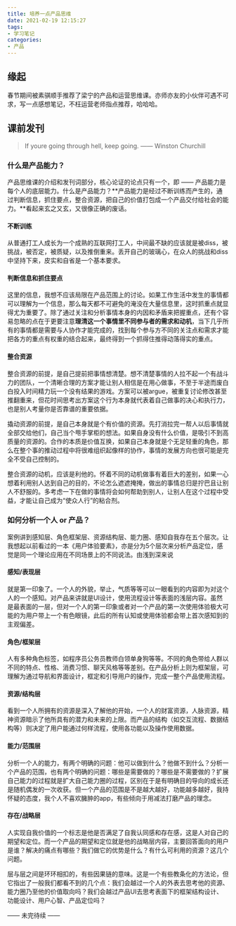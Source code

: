 ```yaml
---
title: 培养一点产品思维
date: 2021-02-19 12:15:27
tags:
- 学习笔记
categories: 
- 产品
---
```



## 缘起
春节期间被素骐顺手推荐了梁宁的产品和运营思维课。亦师亦友的小伙伴可遇不可求，写一点感想笔记，不枉运营老师指点推荐，哈哈哈。

## 课前发刊
> If youre going through hell, keep going. —— Winston Churchill

### 什么是产品能力？

产品思维课的介绍和发刊词部分，核心论证的论点只有一个，即 —— 产品能力是每个人的底层能力。什么是产品能力？**产品能力是经过不断训练而产生的，通过判断信息，抓住要点，整合资源，把自己的价值打包成一个产品交付给社会的能力。**看起来玄之又玄，又很像正确的废话。

#### 不断训练
从普通打工人成长为一个成熟的互联网打工人，中间最不缺的应该就是被diss，被挑战，被否定，被质疑，以及推倒重来。丢开自己的玻璃心，在众人的挑战和diss中坚持下来，皮实和自省是一个基本要求。

#### 判断信息和抓住要点
这里的信息，我想不应该局限在产品范围上的讨论。如果工作生活中发生的事情都可以理解为一个信息，那么每天都不可避免的淹没在大量信息里，这时抓重点就显得尤为重要了。除了通过关注和分析事情本身的内因和矛盾来把握重点，还有个容易忽略的点在于更要注意**理清这一个事情里不同参与者的需求和动机**，当下几乎所有的事情都是需要与人协作才能完成的，找到每个参与方不同的关注点和需求才能把各方的重点有权重的结合起来，最终得到一个抓得住推得动落得实的重点。

#### 整合资源
整合资源的前提，是自己提前把事情想清楚。想不清楚事情的人拉不起一个有战斗力的团队，一个清晰合理的方案才能让别人相信是在用心做事，不至于半途而废白白投入时间精力玩一个没有结果的游戏。方案可以被argue，被重复讨论修改甚至推翻重来，但花时间思考出方案这个行为本身就代表着自己做事的决心和执行力，也是别人考量你是否靠谱的重要依据。

撬动资源的前提，是自己本身就是个有价值的资源。先打消拉完一帮人以后事情就全部交给他们，自己当个甩手掌柜的想法。如果自身没有什么价值，是吸引不到高质量的资源的。合作的本质是价值互换，如果自己本身就是个无足轻重的角色，那么在整个事的推动过程中将很难组织起像样的协作，事情的发展方向也很可能是完全不受自己控制的。

整合资源的动机，应该是利他的。怀着不同的动机做事有着巨大的差别，如果一心想着利用别人达到自己的目的，不论怎么遮遮掩掩，做出的事情总归是拧巴且让别人不舒服的。多考虑一下在做的事情将会如何帮助到别人，让别人在这个过程中受益，才能让自己成为“使众人行”的粘合剂。

### 如何分析一个人 or 产品？

案例讲到感知层、角色框架层、资源结构层、能力圈、感知自我存在五个层次。让我想起以前看过的一本《用户体验要素》，亦是分为5个层次来分析产品定位，感觉是同一个理论应用在不同场景上的不同说法。由浅到深来说

#### 感知/表现层
就是第一印象了。一个人的外貌，举止，气质等等可以一眼看到的内容即为对这个人的一个感知。对产品来讲就是UI设计，使用流程设计等表面的浅层内容。虽然是最表面的一层，但对一个人的第一印象或者对一个产品的第一次使用体验极大可能的为用户带上一个有色眼镜，此后的所有认知或使用体验都会带上首次感知到的主观偏差。

#### 角色/框架层
人有多种角色标签，如程序员公务员教师白领单身狗等等。不同的角色带给人群以不同的特点、性格、消费习惯、聊天风格等等差别。在产品分析上则为框架层，可理解为通过导航和界面设计，框定和引导用户的操作，完成一整个产品使用流程。

#### 资源/结构层
看到一个人所拥有的资源是深入了解他的开始，一个人的财富资源，人脉资源，精神资源暗示了他所具有的潜力和未来的上限。而产品的结构（如交互流程、数据结构等）则决定了用户能通过何样流程，使用各功能以及操作使用数据。

#### 能力/范围层
分析一个人的能力，有两个明确的问题：他可以做到什么？他做不到什么？分析一个产品的范围，也有两个明确的问题：哪些是需要做的？哪些是不需要做的？扩展自己能力的过程就是扩大自己能力圈的过程，区别在于是有明确目的导向的成长还是随机偶发的一次收获。但一个产品的范围是不是越大越好，功能越多越好，我持怀疑的态度，我个人不喜欢臃肿的app，有些倾向于用减法打磨产品的理念。

#### 存在/战略层
人实现自我价值的一个标志是他是否满足了自我认同感和存在感，这是人对自己的期望和定位。而一个产品的期望和定位就是他的战略层内容，主要回答面向的用户是谁？解决的痛点有哪些？我们做它的优势是什么？有什么可利用的资源？这几个问题。

层与层之间是环环相扣的，有些因果链的意味。这是一个有些教条化的方法论，但它指出了一般我们都看不到的几个点：我们会越过一个人的外表去思考他的资源、能力圈乃至他的价值取向吗？我们会越过产品UI去思考表面下的框架结构设计、功能设计、用户心智、产品定位吗？


—— 未完待续 ——